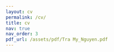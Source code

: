 ```yaml
---
layout: cv
permalink: /cv/
title: cv
nav: true
nav_order: 3
pdf_url: /assets/pdf/Tra My_Nguyen.pdf
---
```

